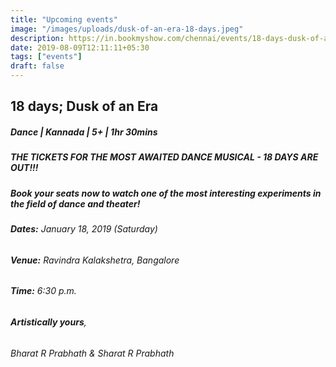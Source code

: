 ```yaml
---
title: "Upcoming events"
image: "/images/uploads/dusk-of-an-era-18-days.jpeg"
description: https://in.bookmyshow.com/chennai/events/18-days-dusk-of-an-era/ET00120101
date: 2019-08-09T12:11:11+05:30
tags: ["events"]
draft: false
---
```


## 18 days; Dusk of an Era

##### Dance | Kannada | 5+ | 1hr 30mins

##### _THE TICKETS FOR THE MOST AWAITED DANCE MUSICAL - 18 DAYS ARE OUT!!!_

##### Book your seats now to watch one of the most interesting experiments in the field of dance and theater!

###### **Dates:** January 18, 2019 (Saturday)

###### **Venue:** Ravindra Kalakshetra, Bangalore 

###### **Time:** 6:30 p.m.

###### **_Artistically yours_**,
###### _Bharat R Prabhath & Sharat R Prabhath_
